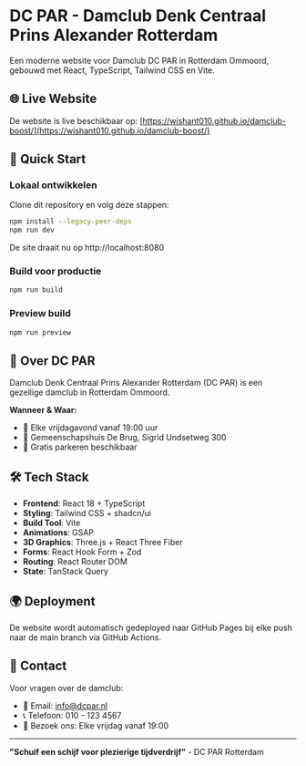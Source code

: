 # DC PAR - Damclub Denk Centraal Prins Alexander Rotterdam

Een moderne website voor Damclub DC PAR in Rotterdam Ommoord, gebouwd met React, TypeScript, Tailwind CSS en Vite.

## 🌐 Live Website

De website is live beschikbaar op: [https://wishant010.github.io/damclub-boost/](https://wishant010.github.io/damclub-boost/)

## 🚀 Quick Start

### Lokaal ontwikkelen

Clone dit repository en volg deze stappen:

```bash
npm install --legacy-peer-deps
npm run dev
```

De site draait nu op http://localhost:8080

### Build voor productie

```bash
npm run build
```

### Preview build

```bash
npm run preview
```

## 🎯 Over DC PAR

Damclub Denk Centraal Prins Alexander Rotterdam (DC PAR) is een gezellige damclub in Rotterdam Ommoord. 

**Wanneer & Waar:**
- 📅 Elke vrijdagavond vanaf 19:00 uur
- 📍 Gemeenschapshuis De Brug, Sigrid Undsetweg 300
- 🚗 Gratis parkeren beschikbaar

## 🛠️ Tech Stack

- **Frontend**: React 18 + TypeScript
- **Styling**: Tailwind CSS + shadcn/ui
- **Build Tool**: Vite
- **Animations**: GSAP
- **3D Graphics**: Three.js + React Three Fiber
- **Forms**: React Hook Form + Zod
- **Routing**: React Router DOM
- **State**: TanStack Query

## 🌍 Deployment

De website wordt automatisch gedeployed naar GitHub Pages bij elke push naar de main branch via GitHub Actions.

## 📧 Contact

Voor vragen over de damclub:
- 📧 Email: info@dcpar.nl  
- 📞 Telefoon: 010 - 123 4567
- 📍 Bezoek ons: Elke vrijdag vanaf 19:00

---

**"Schuif een schijf voor plezierige tijdverdrijf"** - DC PAR Rotterdam
